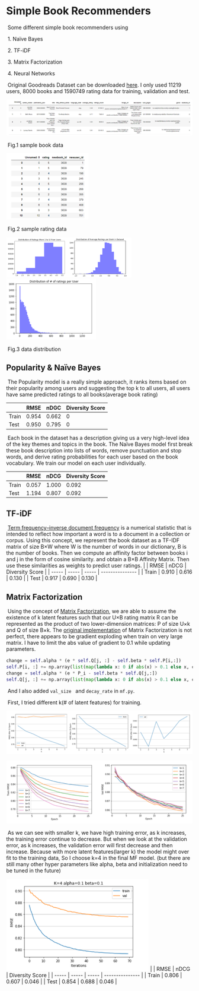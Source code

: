 # Simple Book Recommenders

​	Some different simple book recommenders using 

​	1. Naïve Bayes 

​	2. TF-iDF 

​	3. Matrix Factorization

​	4. Neural Networks

​	Original Goodreads Dataset can be downloaded [here](https://sites.google.com/eng.ucsd.edu/ucsdbookgraph/home?authuser=0). I only used 11219 users, 8000 books and 1590749 rating data for training, validation and test.

<img src="\pictures\7.png" alt="7"  />

​																		  Fig.1 sample book data

<img src=".\pictures\8.png" alt="8" style="zoom: 45%;" />

​																		  Fig.2 sample rating data

<img src=".\pictures\9.png" style="zoom: 33%;" />

<img src=".\pictures\10.png" style="zoom: 45%;" />

​																		  Fig.3 data distribution





##  Popularity & Naïve Bayes

​	The Popularity model is a really simple approach, it ranks items based on their popularity among users and suggesting the top k to all users, all users have same predicted ratings to all books(average book rating)

|       | RMSE  | nDGC  | Diversity Score |
| :---- | ----- | ----- | --------------- |
| Train | 0.954 | 0.662 | 0               |
| Test  | 0.950 | 0.795 | 0               |

​	Each book in the dataset has a description giving us a very high-level idea of the key themes and topics in the book. The Naïve Bayes model first break these book description into lists of words, remove punctuation and stop words, and derive rating probabilities for each user based on the book vocabulary. We train our model on each user individually.

|       | RMSE  | nDCG  | Diversity Score |
| ----- | ----- | ----- | --------------- |
| Train | 0.057 | 1.000 | 0.092           |
| Test  | 1.194 | 0.807 | 0.092           |



## TF-iDF

​	[Term frequency–inverse document frequency](https://en.wikipedia.org/wiki/Tf%E2%80%93idf) is a numerical statistic that is intended to reflect how important a word is to a document in a collection or corpus. Using this concept, we represent the book dataset as a TF-IDF matrix of size B×W where W is the number of words in our dictionary, B is the number of books. Then we compute an affinity factor between books i and j in the form of cosine similarity. and obtain a B×B Affinity Matrix. Then use these similarities as weights to predict user ratings.
|       | RMSE  | nDCG  | Diversity Score |
| ----- | ----- | ----- | --------------- |
| Train | 0.910 | 0.616 | 0.130           |
| Test  | 0.917 | 0.690 | 0.130           |



## Matrix Factorization

​	Using the concept of [Matrix Factorization](http://albertauyeung.com/2017/04/23/python-matrix-factorization.html), we are able to assume the existence of k latent features such that our U×B rating matrix R can be represented as the product of two lower-dimension matrices: P of size U×k and Q of size B×k. The [original implementation](http://albertauyeung.com/2017/04/23/python-matrix-factorization.html) of Matrix Factorization is not perfect, there appears to be gradient exploding when train on very large matrix. I have to limit the abs value of gradient to 0.1 while updating parameters.

```Python
change = self.alpha * (e * self.Q[j, :] - self.beta * self.P[i,:])
self.P[i, :] += np.array(list(map(lambda x: 0 if abs(x) > 0.1 else x, change)))
change = self.alpha * (e * P_i - self.beta * self.Q[j,:])
self.Q[j, :] += np.array(list(map(lambda x: 0 if abs(x) > 0.1 else x, change)))
```

​	And I also added `val_size ` and `decay_rate` in `mf.py`.

​	First, I tried different k(# of latent features) for training.

![11](.\pictures\11.png) 

<img src=".\pictures\12.png" alt="12" style="zoom: 67%;" />

​	As we can see with smaller k, we have high training error, as k increases, the training error continue to decrease. But when we look at the validation error, as k increases, the validation error will first decrease and then increase. Because with more latent features(larger k) the model might over fit to the training data, So I choose k=4 in the final MF model. (but there are still many other hyper parameters like alpha, beta and  initialization need to be tuned in the future)

<img src=".\pictures\6.png" alt="6" style="zoom: 70%;" />
|       | RMSE  | nDCG  | Diversity Score |
| ----- | ----- | ----- | --------------- |
| Train | 0.806 | 0.607 | 0.046           |
| Test  | 0.854 | 0.688 | 0.046           |









